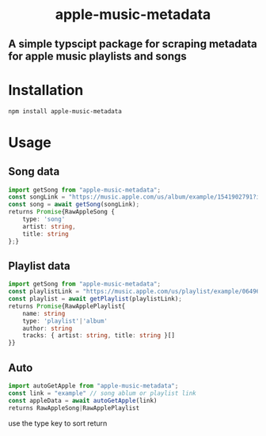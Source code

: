 <h1 align="center">apple-music-metadata</h1>

## A simple typscipt package for scraping metadata for apple music playlists and songs

# Installation

```
npm install apple-music-metadata
```

#  Usage

## Song data
```ts
import getSong from "apple-music-metadata";
const songLink = "https://music.apple.com/us/album/example/1541902791?i=1541903021";
const song = await getSong(songLink); 
returns Promise{RawAppleSong {
    type: 'song'
    artist: string, 
    title: string
};}
```
## Playlist data 
```ts
import getSong from "apple-music-metadata";
const playlistLink = "https://music.apple.com/us/playlist/example/06496496e1292466839207";
const playlist = await getPlaylist(playlistLink); 
returns Promise{RawApplePlaylist{
    name: string
    type: 'playlist'|'album'
    author: string
    tracks: { artist: string, title: string }[]
}}
```

## Auto 
```ts
import autoGetApple from "apple-music-metadata";
const link = "example" // song ablum or playlist link
const appleData = await autoGetApple(link)
returns RawAppleSong|RawApplePlaylist
```

use the type key to sort return
